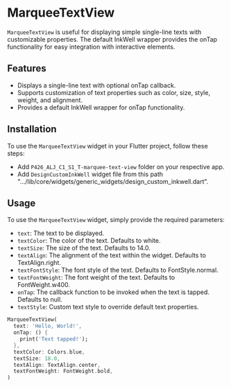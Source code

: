 # MarqueeTextView

`MarqueeTextView` is useful for displaying simple single-line texts with customizable properties. The default InkWell wrapper provides the onTap functionality for easy integration with interactive elements.

## Features
- Displays a single-line text with optional onTap callback.
- Supports customization of text properties such as color, size, style, weight, and alignment.
- Provides a default InkWell wrapper for onTap functionality.

## Installation
To use the `MarqueeTextView` widget in your Flutter project, follow these steps:
- Add `P426_ALJ_C1_S1_T-marquee-text-view` folder on your respective app.
- Add `DesignCustomInkWell` widget file from this path ".../lib/core/widgets/generic_widgets/design_custom_inkwell.dart".

## Usage
To use the `MarqueeTextView` widget, simply provide the required parameters:
- `text`: The text to be displayed.
- `textColor`: The color of the text. Defaults to white.
- `textSize`: The size of the text. Defaults to 14.0.
- `textAlign`: The alignment of the text within the widget. Defaults to TextAlign.right.
- `textFontStyle`: The font style of the text. Defaults to FontStyle.normal.
- `textFontWeight`: The font weight of the text. Defaults to FontWeight.w400.
- `onTap`: The callback function to be invoked when the text is tapped. Defaults to null.
- `textStyle`: Custom text style to override default text properties.

<?code-excerpt "readme_excerpts.dart (Write)"?>
```dart
MarqueeTextView(
  text: 'Hello, World!',
  onTap: () {
    print('Text tapped!');
  },
  textColor: Colors.blue,
  textSize: 18.0,
  textAlign: TextAlign.center,
  textFontWeight: FontWeight.bold,
)
```
